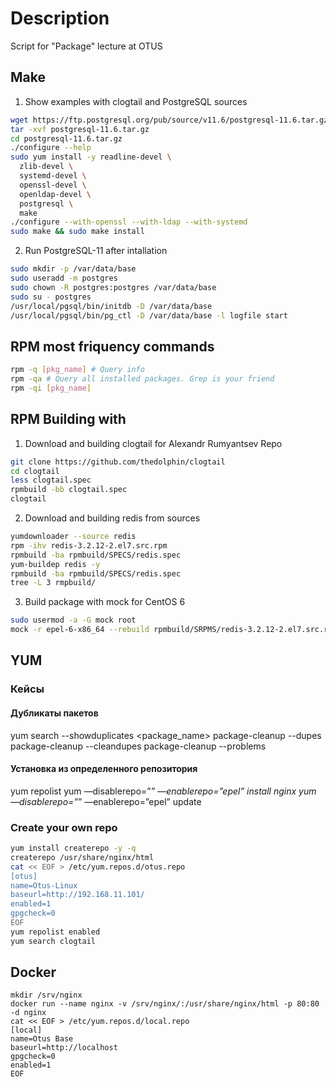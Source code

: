 # Description

Script for "Package" lecture at OTUS

## Make

1. Show examples with clogtail and PostgreSQL sources

```bash
wget https://ftp.postgresql.org/pub/source/v11.6/postgresql-11.6.tar.gz
tar -xvf postgresql-11.6.tar.gz
cd postgresql-11.6.tar.gz
./configure --help
sudo yum install -y readline-devel \
  zlib-devel \
  systemd-devel \
  openssl-devel \
  openldap-devel \
  postgresql \
  make
./configure --with-openssl --with-ldap --with-systemd
sudo make && sudo make install
```

2. Run PostgreSQL-11 after intallation

```bash
sudo mkdir -p /var/data/base
sudo useradd -m postgres
sudo chown -R postgres:postgres /var/data/base
sudo su - postgres
/usr/local/pgsql/bin/initdb -D /var/data/base
/usr/local/pgsql/bin/pg_ctl -D /var/data/base -l logfile start
```

## RPM most friquency commands

```bash
rpm -q [pkg_name] # Query info
rpm -qa # Query all installed packages. Grep is your friend
rpm -qi [pkg_name]

```

## RPM Building with

1. Download and building clogtail for Alexandr Rumyantsev Repo

```bash
git clone https://github.com/thedolphin/clogtail
cd clogtail
less clogtail.spec
rpmbuild -bb clogtail.spec
clogtail
```

2. Download and building redis from sources

```bash
yumdownloader --source redis
rpm -ihv redis-3.2.12-2.el7.src.rpm
rpmbuild -ba rpmbuild/SPECS/redis.spec
yum-buildep redis -y
rpmbuild -ba rpmbuild/SPECS/redis.spec
tree -L 3 rmpbuild/
```

3. Build package with mock for CentOS 6

```bash
sudo usermod -a -G mock root
mock -r epel-6-x86_64 --rebuild rpmbuild/SRPMS/redis-3.2.12-2.el7.src.rpm
```

## YUM

### Кейсы

#### Дубликаты пакетов

yum search --showduplicates <package_name>
package-cleanup --dupes
package-cleanup --cleandupes
package-cleanup --problems

#### Установка из определенного репозитория

yum repolist
yum —disablerepo=”*” —enablerepo=”epel” install nginx
yum —disablerepo=”*” —enablerepo=”epel” update

### Create your own repo

```bash
yum install createrepo -y -q
createrepo /usr/share/nginx/html
cat << EOF > /etc/yum.repos.d/otus.repo
[otus]
name=Otus-Linux
baseurl=http://192.168.11.101/
enabled=1
gpgcheck=0
EOF
yum repolist enabled
yum search clogtail
```

## Docker 

```
mkdir /srv/nginx
docker run --name nginx -v /srv/nginx/:/usr/share/nginx/html -p 80:80 -d nginx
cat << EOF > /etc/yum.repos.d/local.repo
[local]
name=Otus Base
baseurl=http://localhost
gpgcheck=0
enabled=1
EOF
```
